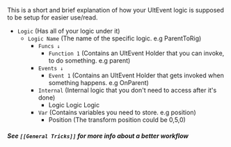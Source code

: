 This is a short and brief explanation of how your UltEvent logic is supposed to be setup for easier use/read.

- `Logic` (Has all of your logic under it)
	 - `Logic Name` (The name of the specific logic. e.g ParentToRig)
		 - `Funcs ↓`
			 -  `Function 1` (Contains an UltEvent Holder that you can invoke, to do something. e.g parent)
		 -  `Events ↓`
			 -  `Event 1` (Contains an UltEvent Holder that gets invoked when something happens. e.g OnParent)
		-  `Internal` (Internal logic that you don't need to access after it's done)
			- Logic Logic Logic
		- `Var` (Contains variables you need to store. e.g position)
			- Position (The transform position could be 0,5,0)

##### See `[[General Tricks]]` for more info about a better workflow